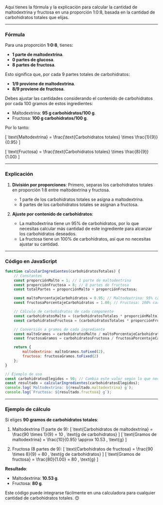 Aquí tienes la fórmula y la explicación para calcular la cantidad de maltodextrina y fructosa en una proporción 1:0:8, basada en la cantidad de carbohidratos totales que elijas.

---

### **Fórmula**
Para una proporción **1:0:8**, tienes:
- **1 parte de maltodextrina**.
- **0 partes de glucosa**.
- **8 partes de fructosa**.

Esto significa que, por cada 9 partes totales de carbohidratos:
- **1/9 proviene de maltodextrina**.
- **8/9 proviene de fructosa**.

Debes ajustar las cantidades considerando el contenido de carbohidratos por cada 100 gramos de estos ingredientes:
- Maltodextrina: **95 g carbohidratos/100 g**.
- Fructosa: **100 g carbohidratos/100 g**.

Por lo tanto:

\[
\text{Maltodextrina} = \frac{\text{Carbohidratos totales} \times \frac{1}{9}}{0.95}
\]

\[
\text{Fructosa} = \frac{\text{Carbohidratos totales} \times \frac{8}{9}}{1.00}
\]

---

### **Explicación**
1. **División por proporciones**: Primero, separas los carbohidratos totales en proporción 1:8 entre maltodextrina y fructosa.
   - 1 parte de los carbohidratos totales se asigna a maltodextrina.
   - 8 partes de los carbohidratos totales se asignan a fructosa.

2. **Ajuste por contenido de carbohidratos**:
   - La maltodextrina tiene un 95% de carbohidratos, por lo que necesitas calcular más cantidad de este ingrediente para alcanzar los carbohidratos deseados.
   - La fructosa tiene un 100% de carbohidratos, así que no necesitas ajustar su cantidad.

---

### **Código en JavaScript**

```javascript
function calcularIngredientes(carbohidratosTotales) {
    // Constantes
    const proporciónMalto = 1; // 1 parte de maltodextrina
    const proporciónFructosa = 8; // 8 partes de fructosa
    const totalPartes = proporciónMalto + proporciónFructosa;

    const maltoPorcentajeCarbohidratos = 0.95; // Maltodextrina: 95% carbohidratos
    const fructosaPorcentajeCarbohidratos = 1.00; // Fructosa: 100% carbohidratos

    // Cálculo de carbohidratos de cada componente
    const carbohidratosMalto = (carbohidratosTotales * proporciónMalto) / totalPartes;
    const carbohidratosFructosa = (carbohidratosTotales * proporciónFructosa) / totalPartes;

    // Conversión a gramos de cada ingrediente
    const maltoGramos = carbohidratosMalto / maltoPorcentajeCarbohidratos;
    const fructosaGramos = carbohidratosFructosa / fructosaPorcentajeCarbohidratos;

    return {
        maltodextrina: maltoGramos.toFixed(2),
        fructosa: fructosaGramos.toFixed(2)
    };
}

// Ejemplo de uso
const carbohidratosElegidos = 90; // Cambia este valor según lo que necesites
const resultado = calcularIngredientes(carbohidratosElegidos);
console.log(`Maltodextrina: ${resultado.maltodextrina} g`);
console.log(`Fructosa: ${resultado.fructosa} g`);
```

---

### **Ejemplo de cálculo**
Si eliges **90 gramos de carbohidratos totales**:
1. Maltodextrina (1 parte de 9):
   \[
   \text{Carbohidratos de maltodextrina} = \frac{90 \times 1}{9} = 10 \, \text{g de carbohidratos}
   \]
   \[
   \text{Gramos de maltodextrina} = \frac{10}{0.95} \approx 10.53 \, \text{g}
   \]

2. Fructosa (8 partes de 9):
   \[
   \text{Carbohidratos de fructosa} = \frac{90 \times 8}{9} = 80 \, \text{g de carbohidratos}
   \]
   \[
   \text{Gramos de fructosa} = \frac{80}{1.00} = 80 \, \text{g}
   \]

**Resultado**:
- Maltodextrina: **10.53 g**.
- Fructosa: **80 g**.

Este código puede integrarse fácilmente en una calculadora para cualquier cantidad de carbohidratos totales. 😊
